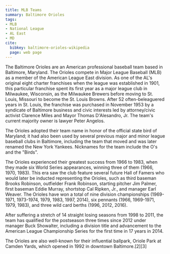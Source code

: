 ```yaml
---
title: MLB Teams
summary: Baltimore Orioles
tags:
- MLB
- National League
- AL East
- MD
cite:
  bibkey: baltimore-orioles-wikipedia
  page: web page
---
```

The Baltimore Orioles are an American professional baseball team based in Baltimore,
Maryland. The Orioles compete in Major League Baseball (MLB) as a member of the
American League East division. As one of the AL's original eight charter franchises
when the league was established in 1901, this particular franchise spent its first
year as a major league club in Milwaukee, Wisconsin, as the Milwaukee Brewers
before moving to St. Louis, Missouri to become the St. Louis Browns. After 52
often-beleaguered years in St. Louis, the franchise was purchased in November
1953 by a syndicate of Baltimore business and civic interests led by attorney/civic
activist Clarence Miles and Mayor Thomas D'Alesandro, Jr. The team's current majority
owner is lawyer Peter Angelos.

The Orioles adopted their team name in honor
of the official state bird of Maryland; it had also been used by several previous
major and minor league baseball clubs in Baltimore, including the team that moved
and was later renamed the New York Yankees. Nicknames for the team include the
O's and the "Birds".

The Orioles experienced their greatest success from
1966 to 1983, when they made six World Series appearances, winning three of them
(1966, 1970, 1983). This era saw the club feature several future Hall of Famers
who would later be inducted representing the Orioles, such as third baseman Brooks
Robinson, outfielder Frank Robinson, starting pitcher Jim Palmer, first baseman
Eddie Murray, shortstop Cal Ripken, Jr., and manager Earl Weaver. The Orioles
have won a total of nine division championships (1969-1971, 1973-1974,
1979, 1983, 1997, 2014), six pennants (1966, 1969-1971, 1979, 1983), and
three wild card berths (1996, 2012, 2016).

After suffering a stretch of 14
straight losing seasons from 1998 to 2011, the team has qualified for the postseason
three times since 2012 under manager Buck Showalter, including a division title
and advancement to the American League Championship Series for the first time
in 17 years in 2014.

The Orioles are also well-known for their influential
ballpark, Oriole Park at Camden Yards, which opened in 1992 in downtown Baltimore.[2][3]
